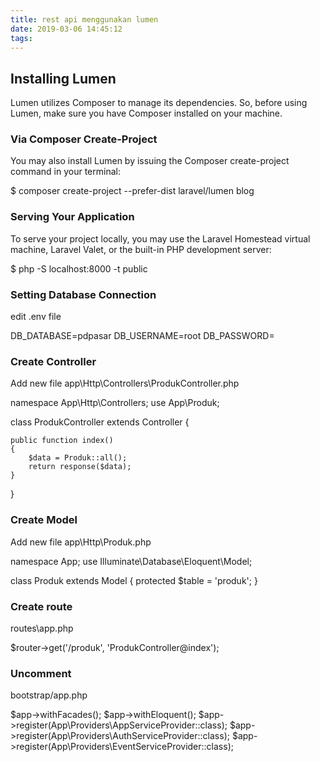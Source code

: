 ```yaml
---
title: rest api menggunakan lumen
date: 2019-03-06 14:45:12
tags:
---
```



## Installing Lumen

Lumen utilizes Composer to manage its dependencies. So, before using Lumen, make sure you have Composer installed on your machine.

### Via Composer Create-Project

You may also install Lumen by issuing the Composer create-project command in your terminal:

$ composer create-project --prefer-dist laravel/lumen blog


### Serving Your Application

To serve your project locally, you may use the Laravel Homestead virtual machine, Laravel Valet, or the built-in PHP development server:

$ php -S localhost:8000 -t public
<!-- more -->

### Setting Database Connection

edit .env file

DB_DATABASE=pdpasar
DB_USERNAME=root
DB_PASSWORD=



### Create Controller
Add new file app\Http\Controllers\ProdukController.php

namespace App\Http\Controllers;
use App\Produk;

class ProdukController extends Controller
{

    public function index()
    {
        $data = Produk::all();
        return response($data);
    }

}


### Create Model
Add new file app\Http\Produk.php

namespace App;
use Illuminate\Database\Eloquent\Model;

class Produk extends Model
{
    protected $table = 'produk';
}


### Create route

routes\app.php

$router->get('/produk', 'ProdukController@index');


### Uncomment

bootstrap/app.php

$app->withFacades();
$app->withEloquent();
$app->register(App\Providers\AppServiceProvider::class);
$app->register(App\Providers\AuthServiceProvider::class);
$app->register(App\Providers\EventServiceProvider::class);